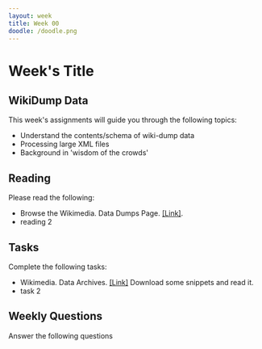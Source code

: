 ```yaml
---
layout: week
title: Week 00
doodle: /doodle.png
---
```


# Week's Title

## WikiDump Data

This week's assignments will guide you through the following topics:
* Understand the contents/schema of wiki-dump data
* Processing large XML files
* Background in 'wisdom of the crowds'

## Reading

Please read the following:
* Browse the Wikimedia. Data Dumps
  Page. [[Link]](https://meta.wikimedia.org/wiki/Data_dumps).
* reading 2

## Tasks

Complete the following tasks:
* Wikimedia. Data
  Archives. [[Link]](https://dumps.wikimedia.org/backup-index.html)
  Download some snippets and read it. 
* task 2

## Weekly Questions

Answer the following questions
